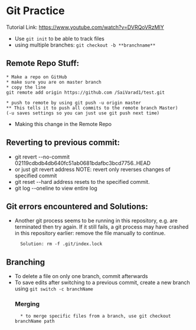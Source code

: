# Git Practice

Tutorial Link: https://www.youtube.com/watch?v=DVRQoVRzMIY

* Use `git init` to be able to track files 
* using multiple branches: `git checkout -b **branchname**`

## Remote Repo Stuff:
    * Make a repo on GitHub
    * make sure you are on master branch
    * copy the line 
    git remote add origin https://github.com /SaiVarad1/test.git

    * push to remote by using git push -u origin master
    ** This tells it to push all commits to the remote branch Master)
    (-u saves settings so you can just use git push next time)


* Making this change in the Remote Repo

## Reverting to previous commit:
* git revert --no-commit 02119cdbdb4db640fc51ab0681bdafbc3bcd7756..HEAD
* or just git revert address NOTE: revert only reverses changes of specified commit
* git reset --hard address resets to the specified commit.
* git log --oneline to view entire log

## Git errors encountered and Solutions:
* Another git process seems to be running in this repository, e.g.
are terminated then try again. If it still fails, a git process
may have crashed in this repository earlier:
remove the file manually to continue.

        Solution: rm -f .git/index.lock


## Branching
* To delete a file on only one branch, commit afterwards
* To save edits after switching to a previous commit, create a new branch using `git switch -c branchName`
    ### Merging
        * to merge specific files from a branch, use git checkout branchName path

